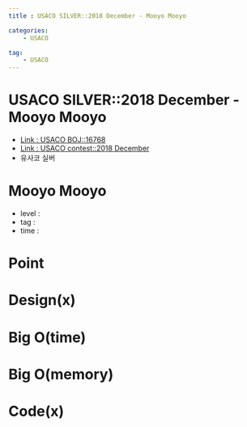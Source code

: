 ```yaml
---
title : USACO SILVER::2018 December - Mooyo Mooyo

categories:
    - USACO

tag:
    - USACO
---
```

# USACO SILVER::2018 December - Mooyo Mooyo
- [Link : USACO BOJ::16768](https://www.acmicpc.net/problem/16768)
- [Link : USACO contest::2018 December](http://www.usaco.org/index.php?page=dec18results)
- 유사코 실버

# Mooyo Mooyo

- level :
- tag :
- time :

# Point

# Design(x)

# Big O(time)

# Big O(memory)

# Code(x)

